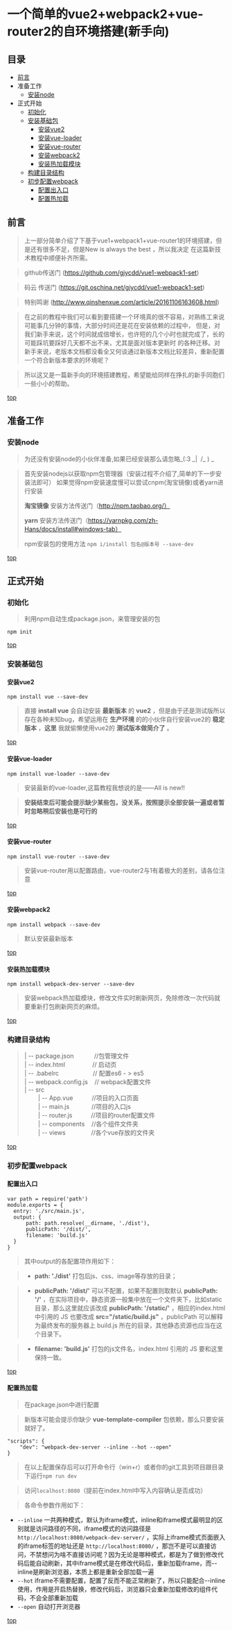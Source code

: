 # 一个简单的vue2+webpack2+vue-router2的自环境搭建(新手向)
## 目录
- [前言](#前言)
- 准备工作
  - [安装node](#安装node)
- 正式开始
  - [初始化](#初始化)
  - [安装基础包](#安装基础包)
    - [安装vue2](#安装vue2)
    - [安装vue-loader](#安装vue-loader)
    - [安装vue-router](#安装vue-router)
    - [安装webpack2](#安装webpack2)
    - [安装热加载模块](#安装热加载模块)
  - [构建目录结构](#构建目录结构)
  - [初步配置webpack](#初步配置webpack)
    - [配置出入口](#配置出入口)
    - [配置热加载](#配置热加载)

## 前言
>上一部分简单介绍了下基于vue1+webpack1+vue-router1的环境搭建，但是还有很多不足，但是New is always the best ，所以我决定
在这篇新技术教程中顺便补齐所需。

>github传送门 (https://github.com/gjycdd/vue1-webpack1-set)

>码云    传送门 (https://git.oschina.net/gjycdd/vue1-webpack1-set)

>特别鸣谢 (http://www.qinshenxue.com/article/20161106163608.html)

>在之前的教程中我们可以看到要搭建一个环境真的很不容易，对熟练工来说可能事几分钟的事情，大部分时间还是花在安装依赖的过程中，
但是，对我们新手来说，这个时间就成倍增长，也许短的几个小时也就完成了，长的可能踩坑要踩好几天都不出不来，尤其是面对版本更新时
的各种迁移。对新手来说，老版本文档都没看全又何谈通过新版本文档比较差异，重新配置一个符合新版本要求的环境呢？

>所以这又是一篇新手向的环境搭建教程，希望能给同样在挣扎的新手同胞们一些小小的帮助。

[top](#)

## 准备工作
### 安装node
>为还没有安装node的小伙伴准备,如果已经安装那么请忽略\_(:3 \_| &nbsp;/\_ ) _

> 首先安装nodejs以获取npm包管理器（安装过程不介绍了,简单的下一步安装法即可）
>如果觉得npm安装速度慢可以尝试cnpm(淘宝镜像)或者yarn进行安装
>
>__淘宝镜像__ 安装方法传送门（http://npm.taobao.org/）
>
>__yarn__ 安装方法传送门（https://yarnpkg.com/zh-Hans/docs/install#windows-tab）
>
>npm安装包的使用方法
`npm i/install 包名@版本号 --save-dev`

[top](#)

## 正式开始
### 初始化
> 利用npm自动生成package.json，来管理安装的包

`npm init`

[top](#)

### 安装基础包

#### 安装vue2
`npm install vue --save-dev`
>直接 __install vue__ 会自动安装 __最新版本__ 的 __vue2__ ，但是由于还是测试版所以存在各种未知bug，希望运用在 __生产环境__ 的的小伙伴自行安装vue2的 __稳定版本__ ，__这里__ 我就偷懒使用vue2的 __测试版本做简介了__ 。

[top](#)

#### 安装vue-loader
`npm install vue-loader --save-dev`
>安装最新的vue-loader,这篇教程我想说的是——All is new!!

>__安装结束后可能会提示缺少某些包，没关系，按照提示全部安装一遍或者暂时忽略稍后安装也是可行的__

[top](#)

#### 安装vue-router
`npm install vue-router --save-dev `
>安装vue-router用以配置路由，vue-router2与1有着极大的差别，请各位注意

[top](#)

#### 安装webpack2
`npm install webpack --save-dev`
> 默认安装最新版本

[top](#)

#### 安装热加载模块
`npm install webpack-dev-server --save-dev`
>安装webpack热加载模块，修改文件实时刷新网页，免除修改一次代码就要重新打包刷新网页的麻烦。

[top](#)

### 构建目录结构
>| -- package.json&nbsp;&nbsp;&nbsp;&nbsp;&nbsp;&nbsp;&nbsp;&nbsp;&nbsp;&nbsp;&nbsp;&nbsp;//包管理文件 <br />
| -- index.html          &nbsp;&nbsp;&nbsp;&nbsp;&nbsp;&nbsp;&nbsp;&nbsp;&nbsp;&nbsp;&nbsp;&nbsp;&nbsp;&nbsp;&nbsp;// 启动页<br />
| -- .babelrc&nbsp;&nbsp;&nbsp;&nbsp;&nbsp;&nbsp;&nbsp;&nbsp;&nbsp;&nbsp;&nbsp;&nbsp;&nbsp;&nbsp;&nbsp;&nbsp;&nbsp;&nbsp;&nbsp;&nbsp;// 配置es6 - > es5<br />
| -- webpack.config.js&nbsp;&nbsp;&nbsp;&nbsp;// webpack配置文件<br />
| -- src<br />
&nbsp;&nbsp;&nbsp;&nbsp;&nbsp;&nbsp;&nbsp; | -- App.vue&nbsp;&nbsp;&nbsp;&nbsp;&nbsp;&nbsp;&nbsp;&nbsp;&nbsp;&nbsp;&nbsp;//项目的入口页面<br />
&nbsp;&nbsp;&nbsp;&nbsp;&nbsp;&nbsp;&nbsp; | -- main.js&nbsp;&nbsp;&nbsp;&nbsp;&nbsp;&nbsp;&nbsp;&nbsp;&nbsp;&nbsp;&nbsp;&nbsp;&nbsp;//项目的入口js<br />
&nbsp;&nbsp;&nbsp;&nbsp;&nbsp;&nbsp;&nbsp; | -- router.js&nbsp;&nbsp;&nbsp;&nbsp;&nbsp;&nbsp;&nbsp;&nbsp;&nbsp;&nbsp;&nbsp;//项目的router配置文件<br />
&nbsp;&nbsp;&nbsp;&nbsp;&nbsp;&nbsp;&nbsp; | -- components&nbsp;&nbsp;&nbsp;&nbsp;//各个组件文件夹<br />
&nbsp;&nbsp;&nbsp;&nbsp;&nbsp;&nbsp;&nbsp; | -- views&nbsp;&nbsp;&nbsp;&nbsp;&nbsp;&nbsp;&nbsp;&nbsp;&nbsp;&nbsp;&nbsp;&nbsp;&nbsp;&nbsp;&nbsp;//各个vue存放的文件夹<br />

[top](#)

### 初步配置webpack
#### 配置出入口
    var path = require('path')
    module.exports = {
      entry: './src/main.js',
      output: {
          path: path.resolve(__dirname, './dist'),
          publicPath: '/dist/',
          filename: 'build.js'
      }
    }
>其中output的各配置项作用如下：

>- __path: './dist'__ 打包后js、css、image等存放的目录；

>- __publicPath: '/dist/'__ 可以不配置，如果不配置则取默认 __publicPath: '/'__ ，在实际项目中，静态资源一般集中放在一个文件夹下，比如static目录，那么这里就应该改成 __publicPath: '/static/'__ ，相应的index.html中引用的 JS 也要改成 __src="/static/build.js"__ ，publicPath 可以解释为最终发布的服务器上 build.js 所在的目录，其他静态资源也应当在这个目录下。

>- __filename: 'build.js'__ 打包的js文件名，index.html 引用的 JS 要和这里保持一致。

[top](#)

#### 配置热加载
>在package.json中进行配置

>新版本可能会提示你缺少 __vue-template-compiler__ 包依赖，那么只要安装就好了。

    "scripts": {
        "dev": "webpack-dev-server --inline --hot --open"
    }
>在以上配置保存后可以打开命令行（win+r）或者你的git工具到项目跟目录下运行`npm run dev`

>访问`localhost:8080`（提前在index.html中写入内容确认是否成功）

>各命令参数作用如下：
- `--inline` 一共两种模式，默认为iframe模式，inline和iframe模式最明显的区别就是访问路径的不同，iframe模式的访问路径是 `http://localhost:8080/webpack-dev-server/` ，实际上iframe模式页面嵌入的iframe标签的地址还是 `http://localhost:8080/` ，那岂不是可以直接访问，不禁想问为啥不直接访问呢？因为无论是哪种模式，都是为了做到修改代码后能自动刷新，其中iframe模式是在修改代码后，重新加载iframe，而--inline是刷新浏览器，本质上都是重新全部加载一遍
- `--hot` iframe不需要配置，配置了反而不能正常刷新了，所以只能配合--inline使用，作用是开启热替换，修改代码后，浏览器只会重新加载修改的组件代码，不会全部重新加载
- `--open` 自动打开浏览器

[top](#)
